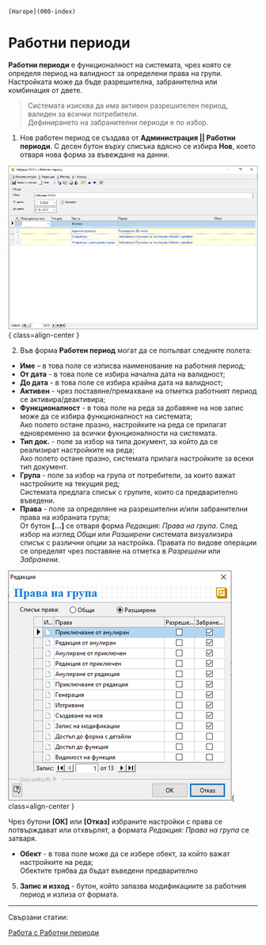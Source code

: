```{only} html
[Нагоре](000-index)
```

# Работни периоди

**Работни периоди** е функционалност на системата, чрез която се определя период на валидност за определени права на групи. Настройката може да бъде разрешителна, забранителна или комбинация от двете.  

> Системата изисква да има активен разрешителен период, валиден за всички потребители.  
Дефинирането на забранителни периоди е по избор.  

1) Нов работен период се създава от **Администрация || Работни периоди**. С десен бутон върху списъка вдясно се избира **Нов**, което отваря нова форма за въвеждане на данни.  

![](903-working-periods1.png){ class=align-center }

2) Във форма **Работен период** могат да се попълват следните полета:  
- **Име** – в това поле се изписва наименование на работния период;  
- **От дата** - в това поле се избира начална дата на валидност;  
- **До дата** - в това поле се избира крайна дата на валидност;   
- **Активен** - чрез поставяне/премахване на отметка работният период се активира/деактивира;  
- **Функционалност** - в това поле на реда за добавяне на нов запис може да се избира функционалност на системата;  
Ако полето остане празно, настройките на реда се прилагат едновременно за всички фукнционалности на системата.  
- **Тип док.** - поле за избор на типа документ, за който да се реализират настройките на реда;  
Ако полето остане празно, системата прилага настройките за всеки тип документ.  
- **Група** - поле за избор на група от потребители, за които важат настройките на текущия ред;  
Системата предлага списък с групите, които са предварително въведени.  
- **Права** - поле за определяне на разрешителни и/или забранителни права на избраната група;  
От бутон **[...]** се отваря форма *Редакция: Права на група*. След избор на изглед *Общи* или *Разширени* системата визуализира списък с различни опции за настройка. Правата по видове операции се определят чрез поставяне на отметка в *Разрешени* или *Забранени*.  

![](903-working-periods2.png){ class=align-center }

Чрез бутони **[ОК]** или **[Отказ]** избраните настройки с права се потвърждават или отхвърлят, а формата *Редакция: Права на група* се затваря.  

- **Обект** - в това поле може да се избере обект, за който важат настройките на реда;  
Обектите трябва да бъдат въведени предварително

5) **Запис и изход** - бутон, който запазва модификациите за работния период и излиза от формата.

___
Свързани статии:  

[Работа с Работни периоди ](https://docs.unicontsoft.com/blog/20240517-working-periods.html)  